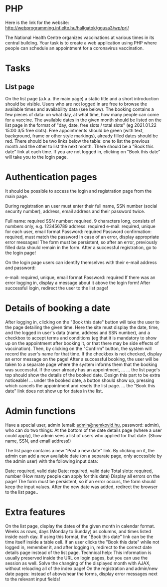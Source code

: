 # PHP

Here is the link for the website: http://webprogramming.inf.elte.hu/hallgatok/ggusa3/wp/prj/

The National Health Centre organizes vaccinations at various times in its central building. Your task is to create a web application using PHP where people can schedule an appointment for a coronavirus vaccination.

# Tasks
## List page
On the list page (a.k.a. the main page) a static title and a short introduction should be visible.
Users who are not logged in are free to browse the available times and availability data (see below).
The booking contains a few pieces of data: on what day, at what time, how many people can come for a vaccine.
The available dates in the given month should be listed on the list page in the format of "day, date, free slots / total slots" (eg 2021.01.22 15:00 3/5 free slots).
Free appointments should be green (with text, background, frame or other style markings), already filled dates should be red.
There should be two links below the table: one to list the previous month and the other to list the next month.
There should be a "Book this date" link at each time.
If you are not logged in, clicking on "Book this date" will take you to the login page.

# Authentication pages
It should be possible to access the login and registration page from the main page.

During registration an user must enter their full name, SSN number (social security number), address, email address and their password twice.

Full name: required
SSN number: required, 9 characters long, consists of numbers only, e.g. 123456789
address: required
e-mail: required, unique for each user, email format
Password: required
Password confirmation: required, must match the password
In case of an error, display appropriate error messages! The form must be persistent, so after an error, previously filled data should remain in the form. After a successful registration, go to the login page!

On the login page users can identify themselves with their e-mail address and password:

e-mail: required, unique, email format
Password: required
If there was an error logging in, display a message about it above the login form! After successful login, redirect the user to the list page!

# Details of booking a date
After logging in, clicking on the "Book this date" button will take the user to the page detailing the given time. Here the site must display the date, time, and the logged in user's data (name, address and SSN number), and a checkbox to accept terms and conditions (eg that it is mandatory to show up on the appointment after booking it, or that there may be side effects of vaccination).
Then, by clicking on the "Confirm" button, the system will record the user's name for that time. If the checkbox is not checked, display an error message on the page! After a successful booking, the user will be taken to a separate page where the system informs them that the booking was successful.
If the user already has an appointment, ...
... the list page's top should show the details of the booked date. Design this part to be extra noticeable!
... under the booked date, a button should show up, pressing which cancels the appointment and resets the list page.
... the "Book this date" link does not show up for dates in the list.

# Admin functions
Have a special user, admin (email: admin@nemkovid.hu, password: admin), who can do two things:
At the bottom of the date details page (where a user could apply), the admin sees a list of users who applied for that date. (Show name, SSN, and email address!)

The list page contains a new "Post a new date" link. By clicking on it, the admin can add a new available date (on a separate page, only accessible by the admin user) with the following input data:

Date: required, valid date
Date: required, valid date
Total slots: required, number (How many people can apply for this date)
Display all errors on the page! The form must be persistent, so if an error occurs, the form should keep the input values. After the new date was added, redirect the browser to the list page..

# Extra features
On the list page, display the dates of the given month in calendar format. Weeks as rows, days (Monday to Sunday) as columns, and times listed inside each day. If using this format, the "Book this date" link can be the time itself inside a table cell.
If an user clicks the "Book this date" while not logged in, remember it, and after logging in, redirect to the correct date details page instead of the list page. Technical help: This information is usually preserved inside the URL on login pages, but you can use the session as well.
Solve the changing of the displayed month with AJAX, without reloading all of the index page!
On the registration and admin/new date pages: instead of above/near the forms, display error messages next to the relevant input fields!
